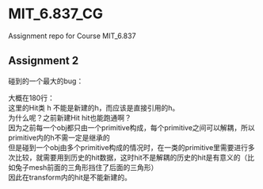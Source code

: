 # MIT_6.837_CG
Assignment repo for Course MIT_6.837

## Assignment 2

碰到的一个最大的bug：

大概在180行：<br/>
这里的Hit类 h 不能是新建的h，而应该是直接引用的h。<br/>
为什么呢？之前新建Hit hit也能跑通啊？<br/>
因为之前每一个obj都只由一个primitive构成，每个primitive之间可以解耦，所以primitive内的h不需一定是继承的<br/>
但是碰到一个obj由多个primitive构成的情况时，在一类的primitive里需要进行多次比较，就需要用到历史的hit数据，这时hit不是解耦的历史的hit是有意义的（比如兔子mesh前面的三角形挡住了后面的三角形）<br/>
因此在transform内的hit是不能新建的。